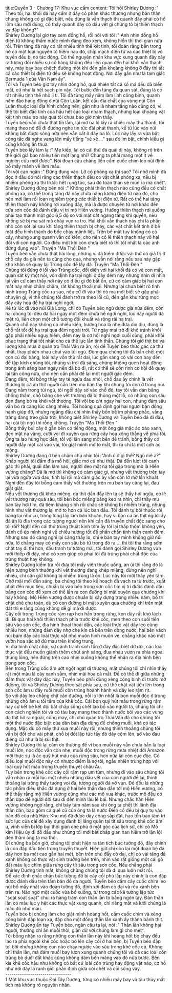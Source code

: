 title:Quyển 3 - Chương 17: Khu vực cấm
content:
Tôi hỏi Shirley Dương :" Theo tôi, hai khối đá này cắm ở đây có phần khác thường nhưng bản thân chúng không có gì đặc biệt, nếu đúng là vẫn thạch thì quanh đây phải có hố lõm sâu mới đúng, cô thấy quanh đây có dấu vết gì chứng tỏ bị thiên thạch va đập không?"<br>Shirley Dương lại giơ tay xem đồng hồ, rồi nói với tôi :" Anh nhìn đồng hồ điện tử không thấm nước mình đang đeo xem, không hiển thị thời gian nữa rồi. Trên tảng đá này có rất nhiều tinh thể kết tinh, tôi đoán rằng bên trong nó có một loại nguyên tố hiếm nào đó, chíp mạch điện tử và các thiệt bị vô tuyến đều bị nó tác động. Có thể nguyên nhân khu vực xung quanh đây xảy ra tương đối nhiều sự cố hàng không đều liên quan đến hai khối vẫn thạch này, máy bay bay chệch đường một khi đến gần khoảng không ở đây thì tất cả các thiết bị điện tử đều sẽ không hoạt động. Nơi đây gần như là tam giác Bermuda 1 của Vân Nam ấy".<br>Tôi và Tuyền béo giơ tay nhìn đồng hồ, quả nhiên tất cả số má đều đã biến mất, cứ như là hết sạch pin vậy. Tôi bước đến tảng đá quan sát, đúng là có rất nhiều tinh thể nhỏ li ti. Tôi đã từng mấy năm làm lính công binh, quanh năm đào hang động ở núi Côn Luân, kết cấu địa chất của vùng núi Côn Luân thuộc loại địa hình chồng nén, gần như là nham tầng nào cũng có, vì thế tôi biết đặc tính của hầu hết các loại nham thạch, nhưng loại khoáng vật kết tinh màu tro này quả tôi chưa bao giờ nhìn thấy.<br>Tuyền béo vẫn chưa thật tin lắm, lại mở ba lô lấy ra chiếc máy thu thanh, tôi mang theo nó để đi đường nghe tin tức đài phát thanh, kể từ lúc vào núi không bắt được sóng nữa nên vẫn cất ở đáy ba lô. Lúc này lấy ra vừa bật công tắc đã nghe vang lên mấy tiếng "xè xè ..." sau đó im bặt, chỉnh kiểu gì cũng không ăn thua.<br>Tuyền béo lấy làm lạ :" Mẹ kiếp, lại có cái thứ đá quái dị này, không rõ trên thế giới giá bao nhiêu tiền một lạng nhỉ? Chúng ta phải mang một ít về nghiên cứu mới được". Nói đoạn cậu chàng liền cầm cuốc chim leo núi định bổ mấy mảnh về làm mẫu.<br>Tôi vội can ngăn :" Đừng đụng vào. Lỡ có phóng xạ thì sao? Tôi nhớ mình đã đọc ở đâu đó nói rằng các thiên thạch đều có vật chất phóng xạ, nếu bị nhiễm phóng xạ thì trước hết rụng tóc, sau đó toàn thân sẽ mủn ra mà chết".<br>Shirley Dương đứng bên nói :" Không phải thiên thạch nào cũng đều có chất phóng xạ, có thể trong tảng đá này chứa năng lượng điện từ nào đó, cho nên mới làm rối loạn nghiêm trọng các thiết bị điện tử. Rất có thể hai tảng thiên thạch này không rơi xuống đây, mà là được chuyển từ nơi khác đến cửa sơn cốc để đánh dấu vị trí mộ Hiến vương. Hướng thiên thạch rơi xuống phải tạo thành một góc 6,5 độ so với mặt cắt ngang tầng khí quyển, nếu không sẽ bị ma sát mà cháy vụn ra tro. Hai khối vẫn thạch này chỉ là phần nhỏ còn sót lại sau khi tảng thiên thạch bị cháy, các vật chất kết tinh ở bề mặt đều hình thành do bốc cháy mãnh liệt. Trên bề mặt tuy không có cỏ cây, nhưng xung quanh vẫn có kiến, cho nên có lẽ thiên thạch này vô hại đối với con người. Có điều một khi còn chưa biết rõ thì tốt nhất là các anh đừng đụng vào". Truyện "Ma Thổi Đèn " <br>Tuyền béo vẫn chưa thật hài lòng, nhưng vì đã kiếm được vài thứ có giá trị ở chỗ cây đa già nên ta cũng cho qua, nhưng vẫn nói rằng nếu sau này gặp khó khăn sẽ quay lại Trùng cốc để lấy đá. Truyện "Ma Thổi Đèn " <br>Chúng tôi đứng ở lối vào Trùng cốc, đối diện với hai khối đá có vẽ con mắt, quan sát kỹ một hồi, vốn định hạ trại nghỉ ở đây đêm nay nhưng nhìn đi nhìn lại vẫn cứ cảm thấy nơi này có điều gì đó bất ổn, cứ có cảm giác bị hai con mắt này nhìn chằm chằm, rất không thoải mái. Nhưng lại chưa biết rõ tình hình trong Trùng cốc ra sao, nếu cứ đi vào thì có ma mới biết sẽ gặp phải chuyện gì, vì thế chúng tôi đành trở ra theo lối cũ, đến gần khu rừng mọc đầy cây hoa để hạ trại nghỉ ngơi.<br>Kể từ lúc đi vào núi Già Long, chỉ có Tuyền béo ngủ được già nửa đêm, còn hai chúng tôi đều đã hai ngày một đêm chưa hề ngơi nghỉ, lúc này người đã mệt rũ, liền chọn một chỗ tương đối khuất và rộng rãi hạ trại.<br>Quanh chỗ này không có nhiều kiến, hương hoa lá nhẹ đưa dìu dịu, đúng là chỗ rất tốt để hạ trại qua đêm ngoài trời. Từ ngày mai trở đi khó tránh khỏi gặp phải nhiều nguy hiểm, đêm nay là cơ hội nghỉ ngơi cuối cùng, phải khôi phục trạng thái tốt nhất cho cả thể lực lẫn tinh thần. Chúng tôi giở thịt bò và lương khô mua ở quán trọ Thái Vân ra ăn, rồi để Tuyền béo thức gác ca thứ nhất, thay phiên nhau chui vào túi ngủ. Đêm qua chúng tôi đã bắn chết một con cú đại bàng, loài này vốn thù rất dai, lúc gần sáng có vài con bay đến để tập kích chúng tôi, nhưng vì trời đã sáng, chúng không quen hoạt động trong ánh sáng ban ngày nên đã bỏ đi, rất có thể sẽ còn rình cơ hội để quay lại tấn công nữa, cho nên cần phải để lại một người gác đêm.<br>Đang đêm, tôi bỗng thấy tay tê ngứa đau nhói, chỗ đau ấy chính là vết thương bị cá ăn thịt người cắn trên mu bàn tay khi chúng tôi còn ở trong núi. Đang nằm trong túi ngủ, tôi ngồi dậy sờ vào chỗ đó, tay tôi vẫn dán băng chống thấm, chỗ băng che vết thương đã bị thủng một lỗ, có những con sâu đen đang bò ra khỏi vết thương. Tôi vội b*p ch*t ngay hai con, nhưng đám sâu vẫn bò ra càng lúc càng nhiều. Tôi hoảng quá định gọi hai người bạn đồng hành giúp đỡ, nhưng ngẩng đầu chỉ nhìn thấy bốn bề im phăng phắc, vầng trăng đang treo giữa trời, không biết Shirley Dương và Tuyền béo đã đi đâu, hai cái túi ngủ thì rỗng không. Truyện "Ma Thổi Đèn " <br>Bỗng thấy bụi cây ở gần bên có tiếng động, một ông già mặc áo bào xanh, đeo mặt nạ vàng, cưỡi voi đi xuyên qua rừng cây hoa xông thẳng về phía tôi. Ông ta lao hùng hục đến, tôi vội lăn sang một bên để tránh, bỗng thấy có người đẩy một cái vào vai, tôi giật mình mở to mắt, thì ra chỉ là một cơn ác mộng.<br>Shirley Dương đang ở bên chăm chú nhìn tôi :"Anh ú ớ gì thế? Ngủ mê à?"<br>Khắp người tôi đầm đìa mồ hôi, giấc mơ cứ như thật. Đã đến lượt tôi canh gác thì phải, quái đản làm sao, người đeo mặt nạ tôi gặp trong mơ là Hiến vương chăng? Đã là mơ thì không có cảm giác gì, nhưng vết thương trên tay lại vừa ngứa vừa đau, tỉnh lại rồi mà cảm giác ấy vẫn còn lờ mờ lẩn khuất. Nghĩ đến đây tôi bỗng cảm thấy vết thương trên mu bàn tay căng lại, đau giật giật.<br>Nếu vết thương đã khép miệng, da thit dần đầy lên ta sẽ thấy hơi ngứa, có lẽ vết thương này quá sâu, tôi bèn bóc miếng băng keo ra nhìn, chỉ thấy mu bàn tay hơi tím, đã tiêm kháng sinh rồi chắc sẽ không bị nhiễm trùng, nhưng hình như vết thương lại mở to hơn cả lúc ban đầu. Tôi đành tự bôi thuốc rồi băng lại như cũ, trong lòng lấy làm băn khoăn, hay vì bọn cá ăn thịt người ấy đã ăn lũ đỉa trong các tượng người nên khi cắn đã truyền chất độc sang cho tôi rồi? Nghĩ đến cái thứ trùng thuật kinh tởm ấy tôi lại thấp thỏm không yên, đành cố ép mình nghĩ về chiều hướng tốt để phấn chấn tinh thần canh đêm.<br>Nhưng sau đó càng nghĩ lại càng thấy lo, chỉ e bàn tay mình không giữ nổi nữa, lỡ chẳng may có mấy con sâu bò từ trong đó ra ... thì tôi thà rằng sớm chặt tay đi thì hơn, đấu tranh tư tưởng mãi, tôi đành gọi Shirley Dương vừa mới thiếp đi dậy, nhờ cô xem giúp có phải tôi đã trúng phải chất độc của trùng thuật hay không.<br>Shirley Dương kiểm tra rồi đưa tôi mấy viên thuốc uống, an ủi tôi rằng đó là hiện tượng bình thường khi vết thương đang khép miệng, đừng nên nghĩ nhiều, chỉ cần giữ không bị nhiễm trùng là ổn. Lúc này tôi mới thấy yên tâm.<br>Chờ mãi mới đến sáng, ba chúng tôi theo kế hoạch đã vạch ra từ trước, xuất phát đến mục tiêu, chuẩn bị vào bên trong sơn cốc tìm vị trí được đánh dấu bằng con cóc để xem có thể lần ra con đường bí mật xuyên qua chướng khí hay không. Mộ Hiến vương được chuẩn bị xây dựng trong nhiều năm, bố trí chặt chẽ chu toàn, dù có con đường bí mật xuyên qua chướng khí trên mặt đất thì e rằng cũng không dễ gì mà đi được.<br>Cây cối trong Trùng cốc rậm rạp hơn hẳn trong rừng, ken dày rất khó lách đi. Đi qua hai khối thiên thạch phía trước khê cốc, men theo con suối tiến sâu vào sơn cốc, địa hình thoai thoải dần, các loài thực vật dây leo cũng nhiều hơn, những đám dây nhợ che kín cả bên trên dòng nước, hai bên vách núi bám đầy các loài thực vật nhỏ muôn hình muôn vẻ, chẳng khác nào một vườn hoa sặc sỡ đủ màu trên không trung.<br>Vì địa hình chật chội, sự cạnh tranh sinh tồn ở đây đặc biệt dữ dội, các loài thực vật đều muốn giành thêm chút ánh sáng, đua nhau vươn ra phía ngoài thung lũng, nên đứng trên cao nhìn xuống không thể nhận ra địa hình bên trong sơn cốc.<br>Bên trong Trùng cốc ẩm ướt ngột ngạt dị thường, mắt chúng tôi chỉ nhìn thấy rặt một màu lá cây xanh sẫm, nhìn mãi hoa cả mắt. Để có thể đi giữa những đám thực vật dày đặc này, Tuyền béo phải dùng xẻng công binh đi trước mở đường, tôi và Shirley Dương theo sát phía sau, cứ thế chật vật tiến lên trong sơn cốc âm u đầy ruồi muỗi côn trùng hoành hành và dây leo rậm rịt.<br>So với dây leo chằng chịt cản đường, nỗi lo lớn nhất là bọn muỗi độc ở trong những chỗ âm u tối tăm của khê cốc. Cái bọn quỷ hút máu trong rừng rậm này cứ kết bè kết đội bất chấp sống chết lao bổ vào người ta, chúng tôi chỉ còn cách nghiền tỏi và cỏ tàu bay mang theo thành nước bôi vào các vùng da thịt hở ra ngoài, cũng may, chị chủ quán trọ Thái Vân đã cho chúng tôi một thứ nước đặc biệt của dân bản địa dùng để chống muỗi, khá có tác dụng. Mặc dù có mấy thứ xua muỗi này rồi, nhưng thỉnh thoảng chúng tôi vẫn bị đốt cho vài phát, chỗ bị đốt lập tức tấy đỏ dày cộm lên, sờ vào đau điếng cứ như là bị sùi thịt.<br>Shirley Dương thì lại cảm ơn thượng đế vì bọn muỗi này vẫn chưa hẳn là loại muỗi lớn, nọc độc vẫn còn nhẹ, muỗi độc trong rừng mưa nhiệt đới Amazon mới thực sự là ác quỷ hút máu của rừng sâu, hơn nữa lại còn cực độc. Có điều loại muỗi độc này có nhược điểm là sợ tỏi, ngẫu nhiên trùng hợp với loài quỷ hút máu trong truyền thuyết châu Âu.<br>Tuy bên trong khê cốc cây cối rậm rạp um tùm, nhưng đi vào sâu chúng tôi vẫn nhận ra mỗi lúc một nhiều những dấu vết của con người để lại, thỉnh thoảng lại trông thấy tượng voi đá, tượng người đá vỡ vụn. Đó đều là những tác phẩm điêu khắc đá dựng ở hai bên thần đạo dẫn tới mộ Hiến vương, có thể thấy rằng mộ Hiến vương cũng như các mộ vua khác, trước mộ đều có thần đạo để người đời sau đi đến minh lâu lễ bái. Nhưng chắc hẳn Hiến vương không ngờ rằng, chỉ bảy tám năm sau khi ông ta chết thì lãnh địa thần dân, bao gồm cả quê cũ của ông ta là nước Điền cổ đều bị quy tụ vào bản đồ của nhà Hán. Khu mộ đã được dày công sắp đặt, hao tổn bao tâm trí sức lực của cải để xây dựng đành bị lãng quên tại tít sâu trong khê cốc âm u, vĩnh viễn bị lớp bụi thời gian che phủ ở một góc của lịch sử, chỉ có Mô kim Hiệu úy đi đổ đấu như chúng tôi mới bất chấp gian nan hiểm trở lặn lội đến thăm ông ta mà thôi.<br>Đi chừng ba bốn giờ, chúng tôi phát hiện ra tàn tích bức tường đổ, đây chính là con đập đầu tiên trong truyền thuyết. Hiện giờ chỉ còn lại một đoạn bệ đá dày hơn ba mét cao gần hai mét, bên trên phủ đầy cỏ dại, chỉ có vài tảng đá xanh không có thực vật sinh trưởng bên trên, nhìn vào rất giống một cái gò đất màu lục chìm giữa rừng cây tít sâu trong sơn cốc. Nếu chẳng phải Shirley Dương tinh mắt, không chừng chúng tôi đã đi qua luôn mất rồi.<br>Để xác định chắc chắn bức tường đổ bị cây cối phủ lấp này chính là con đập được đánh dấu trên tấm bản đồ da người, Tuyền béo cầm cây cuốc chim leo núi bổ mấy nhát vào đoạn tường đổ, định xới đám cỏ dại và rêu xanh bên trên ra. Nào ngờ một cuốc vừa bổ xuống, từ trong các kẽ tường lập tức "soạt soạt soạt" chui ra hàng trăm con thằn lằn to bằng ngón tay. Đàn thằn lằn có màu lục y hệt các thực vật xung quanh, chỉ riêng mắt và lưỡi chúng là màu đỏ như máu.<br>Tuyền béo bị chúng làm cho giật mình hoảng hốt, cầm cuốc chim và xẻng công binh đập loạn xạ, đập cho một đống thằn lằn xanh ấy thành bánh thịt.<br>Shirley Dương ấn tay Tuyền béo, ngăn cậu ta lại, nói :" Thằn lằn không hại người, thường chỉ ăn muỗi thôi, giận dữ với chúng làm gì cho mệt".<br>Tôi bỗng nhận ra rằng những con thằn lằn này khi hoảng hốt bỏ chạy đều lao ra phía ngoài khê cốc hoặc bò lên cây cối ở hai bên, bị Tuyền béo đập tơi bời nhưng không con nào chạy ngược vào sâu trong khê cốc cả. Không chỉ thằn lằn, mà đám muỗi bay lượn xung quanh chúng tôi và cả các loài côn trùng bò dưới đất khác cũng không dám bén mảng vào đó nửa bước. Bên kia khê cốc hầu như không có bất cứ loài côn trùng hay động vật nào, cơ hồ như nơi đây là ranh giới phân định giữa cõi chết và cõi sống vậy.<br>--------------------------------<br>1 Một khu vực thuộc Đại Tây Dương, từng có nhiều máy bay và tàu thủy mất tích mà không rõ nguyên nhân.
